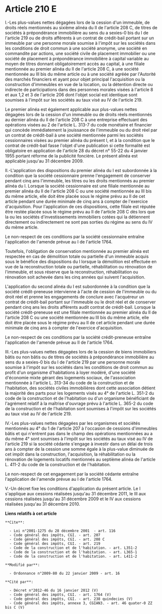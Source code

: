 # Article 210 E

I.-Les plus-values nettes dégagées lors de la cession d'un immeuble, de droits réels mentionnés au sixième alinéa du II de
l'article 208 C, de titres de sociétés à prépondérance immobilière au sens du a sexies-0 bis du I de l'article 219 ou de
droits afférents à un contrat de crédit-bail portant sur un immeuble par une personne morale soumise à l'impôt sur les
sociétés dans les conditions de droit commun à une société anonyme, une société en commandite par actions, une société civile
de placement immobilier ou une société de placement à prépondérance immobilière à capital variable au moyen de titres donnant
obligatoirement accès au capital, à une filiale mentionnée au premier alinéa du II de l'article 208 C, à une société
mentionnée au III bis du même article ou à une société agréée par l'Autorité des marchés financiers et ayant pour objet
principal l'acquisition ou la construction d'immeubles en vue de la location, ou la détention directe ou indirecte de
participations dans des personnes morales visées à l'article 8 et aux 1,2 et 3 de l'article 206 dont l'objet social est
identique sont soumises à l'impôt sur les sociétés au taux visé au IV de l'article 219. 

Le premier alinéa est également applicable aux plus-values nettes dégagées lors de la cession d'un immeuble ou de droits
réels mentionnés au dernier alinéa du II de l'article 208 C à une entreprise effectuant des opérations visées au 2 de
l'article L. 313-7 du code monétaire et financier qui concède immédiatement la jouissance de l'immeuble ou du droit réel par
un contrat de crédit-bail à une société mentionnée parmi les sociétés cessionnaires visées au premier alinéa du présent I, et
à la condition que le contrat de crédit-bail fasse l'objet d'une publication si cette formalité est obligatoire en
application de l'article 28 du décret n° 55-22 du 4 janvier 1955 portant réforme de la publicité foncière. Le présent alinéa
est applicable jusqu'au 31 décembre 2009.

II.-L'application des dispositions du premier alinéa du I est subordonnée à la condition que la société cessionnaire prenne
l'engagement de conserver pendant cinq ans l'immeuble, les titres ou les droits mentionnés au premier alinéa du I. Lorsque la
société cessionnaire est une filiale mentionnée au premier alinéa du II de l'article 208 C ou une société mentionnée au III
bis du même article, elle doit être placée sous le régime prévu au II de cet article pendant une durée minimale de cinq ans à
compter de l'exercice d'acquisition. Pour l'application de ces dispositions, cette filiale est réputée être restée placée
sous le régime prévu au II de l'article 208 C dès lors que la ou les sociétés d'investissements immobiliers cotées qui la
détiennent directement ou indirectement ne sont pas sorties du régime au sens du IV du même article.

Le non-respect de ces conditions par la société cessionnaire entraîne l'application de l'amende prévue au I de l'article
1764. 

Toutefois, l'obligation de conservation mentionnée au premier alinéa est respectée en cas de démolition totale ou partielle
d'un immeuble acquis sous le bénéfice des dispositions du I lorsque la démolition est effectuée en vue de la reconstruction
totale ou partielle, réhabilitation ou rénovation de l'immeuble, et sous réserve que la reconstruction, réhabilitation ou
rénovation soit achevée dans les cinq années qui suivent l'acquisition.

L'application du second alinéa du I est subordonnée à la condition que la société crédit-preneuse intervienne à l'acte de
cession de l'immeuble ou du droit réel et prenne les engagements de conclure avec l'acquéreur un contrat de crédit-bail
portant sur l'immeuble ou le droit réel et de conserver pendant cinq ans les droits afférents audit contrat de crédit-bail.
Lorsque la société crédit-preneuse est une filiale mentionnée au premier alinéa du II de l'article 208 C ou une société
mentionnée au III bis du même article, elle doit être placée sous le régime prévu au II de cet article pendant une durée
minimale de cinq ans à compter de l'exercice d'acquisition. 

Le non-respect de ces conditions par la société crédit-preneuse entraîne l'application de l'amende prévue au II de l'article
1764. 

III.-Les plus-values nettes dégagées lors de la cession de biens immobiliers bâtis ou non bâtis ou de titres de sociétés à
prépondérance immobilière au sens du a sexies-0 bis du I de l'article 219 par une personne morale soumise à l'impôt sur les
sociétés dans les conditions de droit commun au profit d'un organisme d'habitations à loyer modéré, d'une société d'économie
mixte gérant des logements sociaux, de l'association mentionnée à l'article L. 313-34 du code de la construction et de
l'habitation, des sociétés civiles immobilières dont cette association détient la majorité des parts pour les logements visés
au 4° de l'article L. 351-2 du code de la construction et de l'habitation ou d'un organisme  bénéficiant de l'agrément
relatif à la maîtrise d'ouvrage prévu à l'article L. 365-2 du code de la construction et de l'habitation sont soumises à
l'impôt sur les sociétés au taux visé au IV de l'article 219. 

IV.-Les plus-values nettes dégagées par les organismes et sociétés mentionnés au 4° du 1 de l'article 207 à l'occasion de
cessions d'immeubles bâtis et qui n'entrent pas dans le champ des opérations mentionnées au a du même 4° sont soumises à
l'impôt sur les sociétés au taux visé au IV de l'article 219 si la société cédante s'engage à investir dans un délai de trois
ans à compter de la cession une somme égale à la plus-value diminuée de cet impôt dans la construction, l'acquisition, la
réhabilitation ou la rénovation de logements locatifs mentionnés au septième alinéa de l'article L. 411-2 du code de la
construction et de l'habitation. 

Le non-respect de cet engagement par la société cédante entraîne l'application de l'amende prévue au I de l'article 1764. 

V.-Un décret fixe les conditions d'application du présent article. Le I s'applique aux cessions réalisées jusqu'au 31
décembre 2011, le III aux cessions réalisées jusqu'au 31 décembre 2009 et le IV aux cessions réalisées jusqu'au 31 décembre
2010.

**Liens relatifs à cet article**

	**Cite**:

	  - Loi n°2001-1275 du 28 décembre 2001  - art. 116
	  - Code général des impôts, CGI. - art. 207
	  - Code général des impôts, CGI. - art. 208 C
	  - Code général des impôts, CGI. - art. 219
	  - Code de la construction et de l'habitation. - art. L351-2
	  - Code de la construction et de l'habitation. - art. L365-1
	  - Code de la construction et de l'habitation. - art. L411-2

	**Modifié par**:

	  - Ordonnance n°2009-80 du 22 janvier 2009 - art. 16

	**Cité par**:

	  - Décret n°2012-46 du 16 janvier 2012 (V)
	  - Code général des impôts, CGI. - art. 1764 (V)
	  - Code général des impôts, CGI. - art. 238 quindecies (V)
	  - Code général des impôts, annexe 3, CGIAN3. - art. 46 quater-0 ZZ bis C (V)

